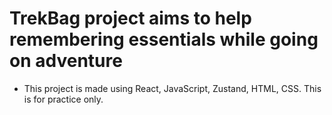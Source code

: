 # TrekBag project aims to help remembering essentials while going on adventure

* This project is made using React, JavaScript, Zustand, HTML, CSS. This is for practice only.
